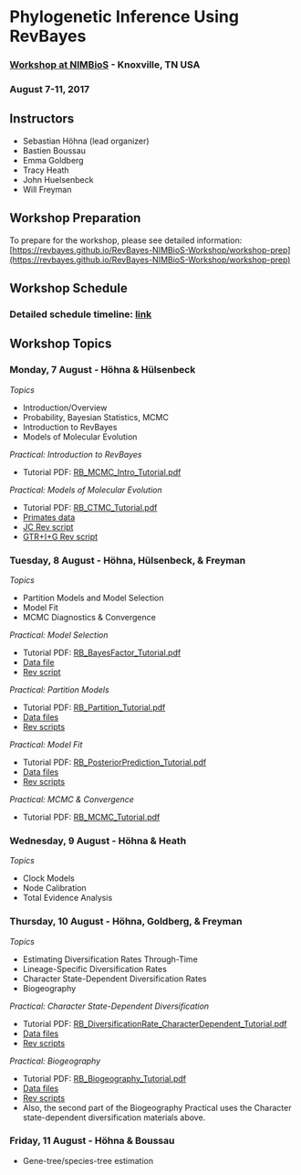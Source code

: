 # Phylogenetic Inference Using RevBayes

### [Workshop at NIMBioS](http://www.nimbios.org/tutorials/revbayes.html) - Knoxville, TN USA
### August 7-11, 2017

## Instructors

* Sebastian Höhna (lead organizer)
* Bastien Boussau
* Emma Goldberg
* Tracy Heath
* John Huelsenbeck
* Will Freyman

## Workshop Preparation

To prepare for the workshop, please see detailed information: [https://revbayes.github.io/RevBayes-NIMBioS-Workshop/workshop-prep](https://revbayes.github.io/RevBayes-NIMBioS-Workshop/workshop-prep)

## Workshop Schedule

### Detailed schedule timeline: [link](https://docs.google.com/spreadsheets/d/1zFW6yIMoHWa6_XHvesCLTyUDE3NuSoqb_ou80a9sA1g/edit#gid=0)

## Workshop Topics

### Monday, 7 August - Höhna & Hülsenbeck

*Topics*

* Introduction/Overview
* Probability, Bayesian Statistics, MCMC
* Introduction to RevBayes
* Models of Molecular Evolution

*Practical: Introduction to RevBayes*

* Tutorial PDF: [RB_MCMC_Intro_Tutorial.pdf](https://github.com/revbayes/revbayes_tutorial/raw/master/tutorial_TeX/RB_MCMC_Intro_Tutorial/RB_MCMC_Intro_Tutorial.pdf)

*Practical: Models of Molecular Evolution*

* Tutorial PDF: [RB_CTMC_Tutorial.pdf](https://github.com/revbayes/revbayes_tutorial/raw/master/tutorial_TeX/RB_CTMC_Tutorial/RB_CTMC_Tutorial.pdf)
* [Primates data](https://raw.githubusercontent.com/revbayes/revbayes_tutorial/master/RB_CTMC_Tutorial/data/primates_and_galeopterus_cytb.nex)
* [JC Rev script](https://raw.githubusercontent.com/revbayes/revbayes_tutorial/master/RB_CTMC_Tutorial/scripts/mcmc_JC.Rev)
* [GTR+I+G Rev script](http://rawgit.com/revbayes/revbayes_tutorial/master/RB_CTMC_Tutorial/scripts/mcmc_GTR_Gamma_Inv.Rev)

### Tuesday, 8 August - Höhna, Hülsenbeck, & Freyman

*Topics*

* Partition Models and Model Selection
* Model Fit
* MCMC Diagnostics & Convergence

*Practical: Model Selection*

* Tutorial PDF: [RB_BayesFactor_Tutorial.pdf](https://github.com/revbayes/revbayes_tutorial/raw/master/tutorial_TeX/RB_BayesFactor_Tutorial/RB_BayesFactor_Tutorial.pdf)
* [Data file](http://rawgit.com/revbayes/revbayes_tutorial/master/RB_BayesFactor_Tutorial/data/primates_and_galeopterus_cytb.nex)
* [Rev script](http://rawgit.com/revbayes/revbayes_tutorial/master/RB_BayesFactor_Tutorial/scripts/marginal_likelihood_JC.Rev)

*Practical: Partition Models*

* Tutorial PDF: [RB_Partition_Tutorial.pdf](https://github.com/revbayes/revbayes_tutorial/raw/master/tutorial_TeX/RB_Partition_Tutorial/RB_Partition_Tutorial.pdf)
* [Data files](https://github.com/revbayes/revbayes_tutorial/tree/master/RB_Partition_Tutorial/data)
* [Rev scripts](https://github.com/revbayes/revbayes_tutorial/tree/master/RB_Partition_Tutorial/scripts)

*Practical: Model Fit*

* Tutorial PDF: [RB_PosteriorPrediction_Tutorial.pdf](https://github.com/revbayes/revbayes_tutorial/raw/master/tutorial_TeX/RB_PosteriorPrediction_Tutorial/RB_PosteriorPrediction_Tutorial.pdf)
* [Data files](https://github.com/revbayes/revbayes_tutorial/tree/master/RB_PosteriorPrediction_Tutorial/data)
* [Rev scripts](https://github.com/revbayes/revbayes_tutorial/tree/master/RB_PosteriorPrediction_Tutorial/scripts)

*Practical: MCMC & Convergence*

* Tutorial PDF: [RB_MCMC_Tutorial.pdf](https://github.com/revbayes/revbayes_tutorial/raw/master/tutorial_TeX/RB_MCMC_Tutorial/RB_MCMC_Tutorial.pdf) 

### Wednesday, 9 August - Höhna & Heath

*Topics*

* Clock Models
* Node Calibration
* Total Evidence Analysis

### Thursday, 10 August - Höhna, Goldberg, & Freyman

*Topics*

* Estimating Diversification Rates Through-Time
* Lineage-Specific Diversification Rates
* Character State-Dependent Diversification Rates
* Biogeography

*Practical: Character State-Dependent Diversification*

* Tutorial PDF: [RB_DiversificationRate_CharacterDependent_Tutorial.pdf](https://github.com/revbayes/revbayes_tutorial/raw/master/tutorial_TeX/RB_DiversificationRate_CharacterDependent_Tutorial/RB_DiversificationRate_CharacterDependent_Tutorial.pdf)
* [Data files](http://rawgit.com/revbayes/revbayes_tutorial/master/RB_DiversificationRate_CharacterDependent_Tutorial/data.zip)
* [Rev scripts](http://rawgit.com/revbayes/revbayes_tutorial/master/RB_DiversificationRate_CharacterDependent_Tutorial/scripts.zip)

*Practical: Biogeography*

* Tutorial PDF: [RB_Biogeography_Tutorial.pdf](https://github.com/revbayes/revbayes_tutorial/raw/master/tutorial_TeX/RB_Biogeography_Tutorial/RB_Biogeography_Tutorial.pdf)
* [Data files](http://rawgit.com/revbayes/revbayes_tutorial/master/RB_Biogeography_Tutorial/data.zip)
* [Rev scripts](http://rawgit.com/revbayes/revbayes_tutorial/master/RB_Biogeography_Tutorial/scripts.zip)
* Also, the second part of the Biogeography Practical uses the Character state-dependent diversification materials above.

### Friday, 11 August - Höhna & Boussau

* Gene-tree/species-tree estimation
